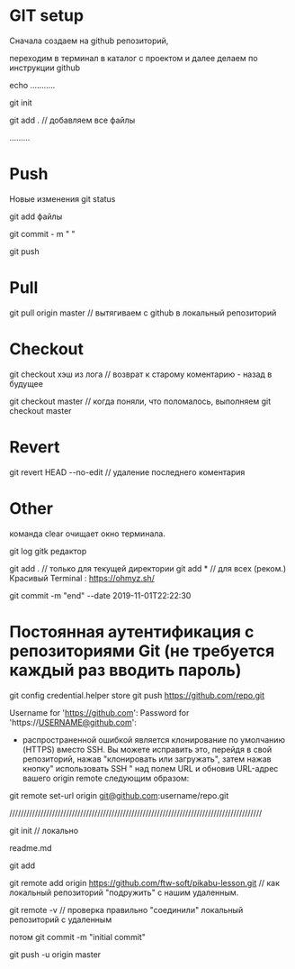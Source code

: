 # GIT setup

Сначала создаем на github репозиторий,

переходим в терминал в каталог с проектом и далее делаем по инструкции github

echo ...........

git init

git add . // добавляем все файлы

.........


# Push

Новые изменения git status

git add файлы

git commit - m " "

git push


# Pull

git pull origin master // вытягиваем с github в локальный репозиторий

# Checkout

git checkout хэш из лога // возврат к старому коментарию - назад в будущее

git checkout master // когда поняли, что поломалось, выполняем git checkout master

# Revert

git revert HEAD --no-edit // удаление последнего коментария 

# Other

команда clear очищает окно терминала.

git log
gitk редактор

git add . // только для текущей директории
git add * // для всех (реком.)
Красивый Terminal : https://ohmyz.sh/

git commit -m "end" --date 2019-11-01T22:22:30

# Постоянная аутентификация с репозиториями Git (не требуется каждый раз вводить пароль)

git config credential.helper store
git push https://github.com/repo.git

Username for 'https://github.com': <USERNAME>
Password for 'https://USERNAME@github.com': <PASSWORD>

* распространенной ошибкой является клонирование по умолчанию (HTTPS) вместо SSH. 
Вы можете исправить это, перейдя в свой репозиторий, нажав "клонировать или загружать", 
затем нажав кнопку" использовать SSH " над полем URL и обновив URL-адрес вашего origin remote следующим образом:

git remote set-url origin git@github.com:username/repo.git

/////////////////////////////////////////////////////////////////////////////////////////

git init // локально

readme.md

git add 

git remote add origin https://github.com/ftw-soft/pikabu-lesson.git // как локальный репозиторий "подружить" с нашим удаленным.

git remote -v // проверка правильно "соединили" локальный репозиторий с удаленным 

потом git commit -m "initial commit"

git push -u origin master


 
